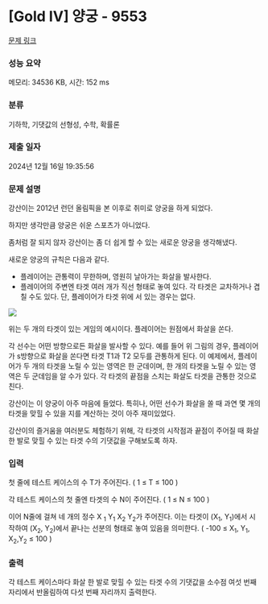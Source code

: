 # [Gold IV] 양궁 - 9553 

[문제 링크](https://www.acmicpc.net/problem/9553) 

### 성능 요약

메모리: 34536 KB, 시간: 152 ms

### 분류

기하학, 기댓값의 선형성, 수학, 확률론

### 제출 일자

2024년 12월 16일 19:35:56

### 문제 설명

<p>강산이는 2012년 런던 올림픽을 본 이후로 취미로 양궁을 하게 되었다.</p>

<p>하지만 생각만큼 양궁은 쉬운 스포츠가 아니었다.</p>

<p>좀처럼 잘 되지 않자 강산이는 좀 더 쉽게 할 수 있는 새로운 양궁을 생각해냈다.</p>

<p>새로운 양궁의 규칙은 다음과 같다.</p>

<ul>
	<li>플레이어는 관통력이 무한하며, 영원히 날아가는 화살을 발사한다.</li>
	<li>플레이어의 주변엔 타겟 여러 개가 직선 형태로 놓여 있다. 각 타겟은 교차하거나 겹칠 수도 있다. 단, 플레이어가 타겟 위에 서 있는 경우는 없다.</li>
</ul>

<p> </p>

<p><img src="https://www.acmicpc.net/upload/images2/archery.png"></p>

<p>위는 두 개의 타겟이 있는 게임의 예시이다. 플레이어는 원점에서 화살을 쏜다.</p>

<p>각 선수는 어떤 방향으로든 화살을 발사할 수 있다. 예를 들어 위 그림의 경우, 플레이어가 s방향으로 화살을 쏜다면 타겟 T1과 T2 모두를 관통하게 된다. 이 예제에서, 플레이어가 두 개의 타겟을 노릴 수 있는 영역은 한 군데이며, 한 개의 타겟을 노릴 수 있는 영역은 두 군데임을 알 수가 있다. 각 타겟의 끝점을 스치는 화살도 타겟을 관통한 것으로 친다.</p>

<p>강산이는 이 양궁이 아주 마음에 들었다. 특히나, 어떤 선수가 화살을 쏠 때 과연 몇 개의 타겟을 맞힐 수 있을 지를 계산하는 것이 아주 재미있었다.</p>

<p>강산이의 즐거움을 여러분도 체험하기 위해, 각 타겟의 시작점과 끝점이 주어질 때 화살 한 발로 맞힐 수 있는 타겟 수의 기댓값을 구해보도록 하자.</p>

### 입력 

 <p>첫 줄에 테스트 케이스의 수 T가 주어진다. ( 1 ≤ T ≤ 100 )</p>

<p>각 테스트 케이스의 첫 줄엔 타겟의 수 N이 주어진다. ( 1 ≤ N ≤ 100 )</p>

<p>이어 N줄에 걸쳐 네 개의 정수 X <sub>1</sub> Y<sub>1</sub> X<sub>2</sub> Y<sub>2</sub>가 주어진다. 이는 타겟이 (X<sub>1</sub>, Y<sub>1</sub>)에서 시작하여 (X<sub>2</sub>, Y<sub>2</sub>)에서 끝나는 선분의 형태로 놓여 있음을 의미한다. ( -100 ≤ X<sub>1</sub>, Y<sub>1</sub>, X<sub>2</sub>,Y<sub>2</sub> ≤ 100 )</p>

### 출력 

 <p>각 테스트 케이스마다 화살 한 발로 맞힐 수 있는 타겟 수의 기댓값을 소수점 여섯 번째 자리에서 반올림하여 다섯 번째 자리까지 출력한다.</p>

